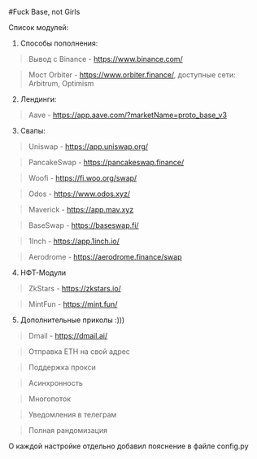 #Fuck Base, not Girls 

Список модулей: 

1) Способы пополнения: 

> Вывод с Binance - https://www.binance.com/

> Мост Orbiter - https://www.orbiter.finance/, доступные сети: Arbitrum, Optimism

2) Лендинги: 

> Aave - https://app.aave.com/?marketName=proto_base_v3

3) Свапы:

> Uniswap - https://app.uniswap.org/ 

> PancakeSwap - https://pancakeswap.finance/ 

> Woofi - https://fi.woo.org/swap/

> Odos - https://www.odos.xyz/ 

> Maverick - https://app.mav.xyz

> BaseSwap - https://baseswap.fi/ 

> 1Inch - https://app.1inch.io/

> Aerodrome - https://aerodrome.finance/swap

4) НФТ-Модули

> ZkStars - https://zkstars.io/ 

> MintFun - https://mint.fun/

5) Дополнительные приколы :)))

> Dmail - https://dmail.ai/

> Отправка ETH на свой адрес 

> Поддержка прокси

> Асинхронность

> Многопоток

> Уведомления в телеграм

> Полная рандомизация

О каждой настройке отдельно добавил пояснение в файле config.py